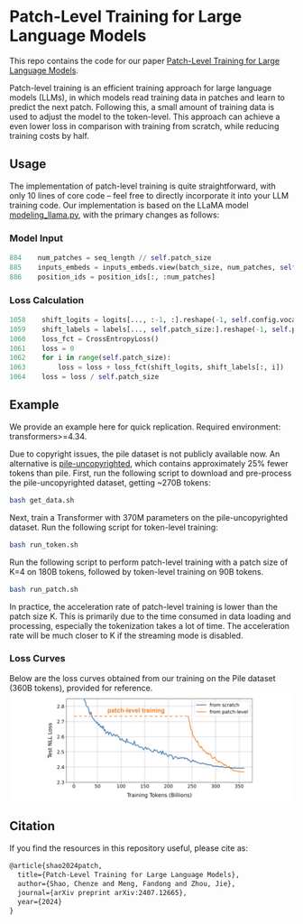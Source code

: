 # Patch-Level Training for Large Language Models

This repo contains the code for our paper [Patch-Level Training for Large Language Models](https://arxiv.org/pdf/2407.12665).

Patch-level training is an efficient training approach for large language models (LLMs), in which models read training data in patches and learn to predict the next patch. Following this, a small amount of training data is used to adjust the model to the token-level. This approach can achieve a even lower loss in comparison with training from scratch, while reducing training costs by half.

## Usage

The implementation of patch-level training is quite straightforward, with only 10 lines of core code – feel free to directly incorporate it into your LLM training code. Our implementation is based on the LLaMA model [modeling_llama.py](https://github.com/shaochenze/PatchTrain/blob/main/modeling_llama.py), with the primary changes as follows:

### Model Input
```python
884    num_patches = seq_length // self.patch_size
885    inputs_embeds = inputs_embeds.view(batch_size, num_patches, self.patch_size, -1).mean(2)
886    position_ids = position_ids[:, :num_patches]
```

### Loss Calculation
```python
1058    shift_logits = logits[..., :-1, :].reshape(-1, self.config.vocab_size)
1059    shift_labels = labels[..., self.patch_size:].reshape(-1, self.patch_size)
1060    loss_fct = CrossEntropyLoss()
1061    loss = 0
1062    for i in range(self.patch_size):
1063        loss = loss + loss_fct(shift_logits, shift_labels[:, i])
1064    loss = loss / self.patch_size
```

## Example

We provide an example here for quick replication. Required environment: transformers>=4.34.

Due to copyright issues, the pile dataset is not publicly available now. An alternative is [pile-uncopyrighted](https://huggingface.co/datasets/monology/pile-uncopyrighted), which contains approximately 25% fewer tokens than pile. First, run the following script to download and pre-process the pile-uncopyrighted dataset, getting ~270B tokens:

```bash
bash get_data.sh
```

Next, train a Transformer with 370M parameters on the pile-uncopyrighted dataset. Run the following script for token-level training:

```bash
bash run_token.sh
```

Run the following script to perform patch-level training with a patch size of K=4 on 180B tokens, followed by token-level training on 90B tokens.

```bash
bash run_patch.sh
```

In practice, the acceleration rate of patch-level training is lower than the patch size K. This is primarily due to the time consumed in data loading and processing, especially the tokenization takes a lot of time. The acceleration rate will be much closer to K if the streaming mode is disabled.

### Loss Curves

Below are the loss curves obtained from our training on the Pile dataset (360B tokens), provided for reference.
![loss](./loss.png)

## Citation
If you find the resources in this repository useful, please cite as:
```
@article{shao2024patch,
  title={Patch-Level Training for Large Language Models},
  author={Shao, Chenze and Meng, Fandong and Zhou, Jie},
  journal={arXiv preprint arXiv:2407.12665},
  year={2024}
}
```
